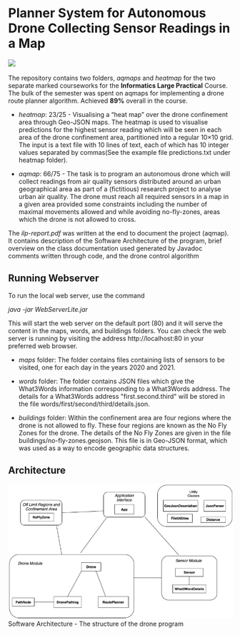 # Planner System for Autonomous Drone Collecting Sensor Readings in a Map

![](./README_figures/ILP-Example.png)


The repository contains two folders, _aqmaps_ and _heatmap_ for the two separate marked courseworks for the **Informatics Large Practical** Course. The bulk of the semester was spent on aqmaps for implementing a drone route planner algorithm. Achieved **89%** overall in the course.

 - _heatmap_: 23/25 - Visualising a “heat map” over the drone confinement area through Geo-JSON maps. The heatmap is used to visualise predictions for the highest sensor reading which will be seen in each area of the drone confinement area, partitioned into a regular 10×10 grid. The input is a text file with 10 lines of text, each of which has 10 integer values separated by commas(See the example file predictions.txt under heatmap folder).
  
 - _aqmap_: 66/75 - The task is to program an autonomous drone which will collect readings from air quality sensors distributed around an urban geographical area as part of a (fictitious) research project to analyse urban air quality. The drone must reach all required sensors in a map in a given area provided some constraints including the number of maximal movements allowed and while avoiding no-fly-zones, areas which the drone is not allowed to cross.

The _ilp-report.pdf_ was written at the end to document the project (aqmap). It contains description of the Software Architecture of the program, brief overview on the class documentation used generated by Javadoc comments written through code, and the drone control algorithm

## Running Webserver
To run the local web server, use the command

_java -jar WebServerLite.jar_

This will start the web server on the default port (80) and it will serve the content in the maps, words, and
buildings folders. You can check the web server is running by visiting the address http://localhost:80 in your preferred web browser.

- _maps_ folder: The folder contains files containing lists of sensors to be visited, one for each day in the years 2020 and 2021.

- _words_ folder: The folder contains JSON files which give the What3Words information corresponding to a What3Words address. The details for a What3Words address "first.second.third" will be stored in the file words/first/second/third/details.json.

- _buildings_ folder: Within the confinement area are four regions where the drone is not allowed to fly. These four regions are known as the No Fly Zones for the drone. The details of the No Fly Zones are given in the file buildings/no-fly-zones.geojson. This file is in Geo-JSON format, which was used as a way to encode geographic data structures.


## Architecture 

![](./README_figures/SoftwareArchitecture-Structure.png)
Software Architecture - The structure of the drone program
